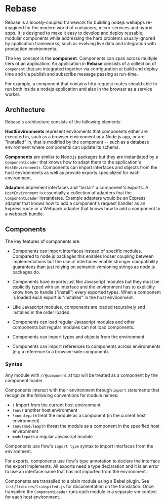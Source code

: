 # Rebase

Rebase is a loosely-coupled framework for building nodejs webapps re-imagined for the modern world of containers, micro-services and hybrid apps. It is designed to make it easy to develop and deploy reusable, modular components while addressing the hard problems usually ignored by application frameworks, such as evolving live data and integration with production environments.

The key concept is the **component**. Components can span across multiple tiers of an application. An application in **Rebase** consists of a collection of `component` that are integrated together via configuration at build and deploy time and via publish and subscribe message passing at run-time.

For example, a component that contains http request routes should able to run both inside a nodejs application and also in the browser as a service worker.

## Architecture

Rebase's architecture consists of the following elements:

**HostEnvironments** represent enviroments that components either are executed in, such as a browser environment or a Node.js app, or are "installed" in, that is modified by the component -- such as a database environment where components can update its schema.

**Components** are similar to Node.js packages but they are instantiated by a `ComponentLoader` that knows how to adapt them to the application's `HostEnvironments`. Components can import interfaces and objects from the host environments as well as provide exports specialized for each environment.

**Adapters** implement interfaces and "install" a component's exports. A `HostEnvironment` is essentially a collection of adapters that the `ComponentLoader` instantiates. Example adapters would be an Express adapter that knows how to add a component's request handler as an Express route or a Webpack adapter that knows how to add a component to a webpack bundle.

## Components

The key features of components are:

* Components can import interfaces instead of specific modules. Compared to node.js packages this enables looser coupling between implementations but the use of interfaces enable stronger compatibility guarantees than just relying on semantic versioning strings as node.js packages do.

* Components have exports just like Javascript modules but they must be explicitly typed with an interface and the environment has to explicitly know how to handle ("install") every exported types. When a component is loaded each export is "installed" in the host environment.

* Like Javascript modules, components are loaded recursively and installed in the order loaded.

* Components can load regular Javascript modules and other components but regular modules can not load components.

* Components can import types and objects from the environment

* Components can import references to components across environments (e.g a reference to a browser-side component).

### Syntax

Any module with `//@component` at top will be treated as a component by the component loader.

Components interact with their environment through `import` statements that recognize the following conventions for module names:

* `!` Import from the current host environment
* `!env!` another host environment
* `!modulepath` treat the module as a component (in the current host environment).
* `!env!moduleapth` threat the module as a component in the specified host environment
* `modulepath` a regular Javascript module

Components use flow's `import type` syntax to import interfaces from the environment.

For exports, components use flow's type annotation to declare the interface the export implements. All exports need a type declaration and it is an error to use an interface name that has not imported from the environment.

Components are transpiled to a plain module using a Babel plugin. See `test/fixtures/transpiled.js` for documentation on the translation. Once transpiled the `ComponentLoader` runs each module in a separate vm context for each host environment.
